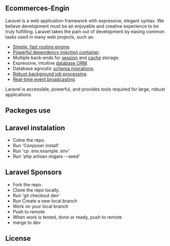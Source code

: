 

## Ecommerces-Engin

Laravel is a web application framework with expressive, elegant syntax. We believe development must be an enjoyable and creative experience to be truly fulfilling. Laravel takes the pain out of development by easing common tasks used in many web projects, such as:

- [Simple, fast routing engine](https://laravel.com/docs/routing).
- [Powerful dependency injection container](https://laravel.com/docs/container).
- Multiple back-ends for [session](https://laravel.com/docs/session) and [cache](https://laravel.com/docs/cache) storage.
- Expressive, intuitive [database ORM](https://laravel.com/docs/eloquent).
- Database agnostic [schema migrations](https://laravel.com/docs/migrations).
- [Robust background job processing](https://laravel.com/docs/queues).
- [Real-time event broadcasting](https://laravel.com/docs/broadcasting).

Laravel is accessible, powerful, and provides tools required for large, robust applications.

## Packeges use


## Laravel instalation

- Colne the repo.
- Run 'Conposer install'
- Run 'cp .env.example .env'
- Run 'php artisan migare --seed'

## Laravel Sponsors
- Fork the repo.
- Clone the repo locally.
- Run 'git checkout dev'
- Run Create a new local branch
- Work on your local branch
- Push to remote
- When work is tested, done or ready, push to remote
- merge to dev

## License

